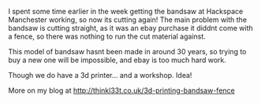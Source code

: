 I spent some time earlier in the week getting the bandsaw at Hackspace Manchester working, so now its cutting again! The main problem with the bandsaw is cutting straight, as it was an ebay purchase it diddnt come with a fence, so there was nothing to run the cut material against. 

This model of bandsaw hasnt been made in around 30 years, so trying to buy a new one will be impossible, and ebay is too much hard work.

Though we do have a 3d printer... and a workshop. Idea!

More on my blog at http://thinkl33t.co.uk/3d-printing-bandsaw-fence
